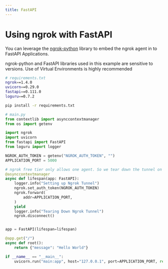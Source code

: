 ```yaml
---
title: FastAPI
---
```


# Using ngrok with FastAPI

You can leverage the [ngrok-python](https://github.com/ngrok/ngrok-python) library to embed the ngrok agent in to FastAPI Applications.

<Warning>
ngrok-python and FastAPI libraries used in this example are sensitive to versions. Use of Virtual Environments is highly recommended
</Warning>

```sh
# requirements.txt
ngrok==1.4.0
uvicorn==0.29.0
fastapi==0.111.0
loguru==0.7.2
```

```sh
pip install -r requirements.txt
```

```python
# main.py
from contextlib import asynccontextmanager
from os import getenv

import ngrok
import uvicorn
from fastapi import FastAPI
from loguru import logger

NGROK_AUTH_TOKEN = getenv("NGROK_AUTH_TOKEN", "")
APPLICATION_PORT = 5000

# ngrok free tier only allows one agent. So we tear down the tunnel on application termination
@asynccontextmanager
async def lifespan(app: FastAPI):
    logger.info("Setting up Ngrok Tunnel")
    ngrok.set_auth_token(NGROK_AUTH_TOKEN)
    ngrok.forward(
        addr=APPLICATION_PORT,
    )
    yield
    logger.info("Tearing Down Ngrok Tunnel")
    ngrok.disconnect()


app = FastAPI(lifespan=lifespan)

@app.get("/")
async def root():
    return {"message": "Hello World"}

if __name__ == "__main__":
    uvicorn.run("main:app", host="127.0.0.1", port=APPLICATION_PORT, reload=True)
```

